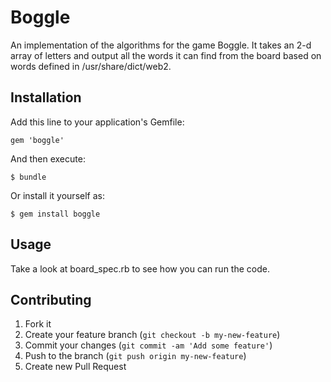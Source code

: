 # Boggle
An implementation of the algorithms for the game Boggle. It takes an 2-d array
of letters and output all the words it can find from the board based on words
defined in /usr/share/dict/web2.

## Installation

Add this line to your application's Gemfile:

    gem 'boggle'

And then execute:

    $ bundle

Or install it yourself as:

    $ gem install boggle

## Usage

Take a look at board\_spec.rb to see how you can run the code.

## Contributing

1. Fork it
2. Create your feature branch (`git checkout -b my-new-feature`)
3. Commit your changes (`git commit -am 'Add some feature'`)
4. Push to the branch (`git push origin my-new-feature`)
5. Create new Pull Request
